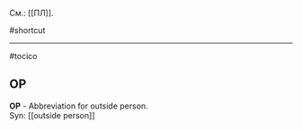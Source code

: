 См.: [[ПЛ]].

#shortcut




<hr/>

#tocico

## OP

<b>OP</b> -  Abbreviation for outside person.  
Syn: [[outside person]]


